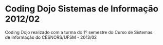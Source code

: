 Coding Dojo Sistemas de Informação 2012/02
=================

Coding Dojo realizado com a turma do 1º semestre do Curso de Sistemas de Informação do CESNORS/UFSM - 2013/02
